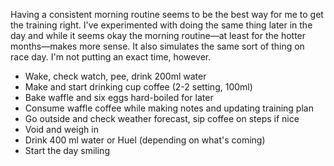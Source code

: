Having a consistent morning routine seems to be the best way for me to get the training right. I've experimented with doing the same thing later in the day and while it seems okay the morning routine—at least for the hotter months—makes more sense. It also simulates the same sort of thing on race day. I'm not putting an exact time, however.

- Wake, check watch, pee, drink 200ml water
- Make and start drinking cup coffee (2-2 setting, 100ml)
- Bake waffle and six eggs hard-boiled for later
- Consume waffle coffee while making notes and updating training plan
- Go outside and check weather forecast, sip coffee on steps if nice
- Void and weigh in
- Drink 400 ml water or Huel (depending on what's coming)
- Start the day smiling